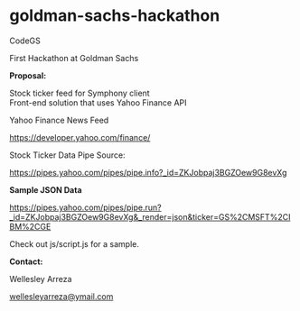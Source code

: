 # goldman-sachs-hackathon

CodeGS

First Hackathon at Goldman Sachs

**Proposal:**

Stock ticker feed for Symphony client <br/>
Front-end solution that uses Yahoo Finance API


Yahoo Finance News Feed

https://developer.yahoo.com/finance/


Stock Ticker Data Pipe Source:

https://pipes.yahoo.com/pipes/pipe.info?_id=ZKJobpaj3BGZOew9G8evXg


**Sample JSON Data**

https://pipes.yahoo.com/pipes/pipe.run?_id=ZKJobpaj3BGZOew9G8evXg&_render=json&ticker=GS%2CMSFT%2CIBM%2CGE


Check out js/script.js for a sample. 


**Contact:**

Wellesley Arreza

wellesleyarreza@ymail.com
